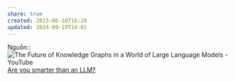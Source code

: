 ```yaml
---
share: true
created: 2023-06-10T16:28
updated: 2024-09-19T14:01
---
```

Nguồn:: ![The Future of Knowledge Graphs in a World of Large Language Models - YouTube](https://youtu.be/WqYBx2gB6vA)
[Are you smarter than an LLM?](https://d.erenrich.net/are-you-smarter-than-an-llm/index.html)